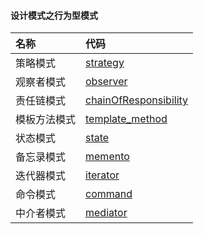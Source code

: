 #### 设计模式之行为型模式

| 名称     | 代码                                                                                                                   |
|:-------|:---------------------------------------------------------------------------------------------------------------------|
| 策略模式   | [strategy](https://github.com/pyihe/gobase/tree/master/design-pattern/action/strategy)                               |
| 观察者模式  | [observer](https://github.com/pyihe/gobase/tree/master/design-pattern/creation/observer)                             |
| 责任链模式  | [chainOfResponsibility](https://github.com/pyihe/gobase/tree/master/design-pattern/creation/chain_of_responsibility) |
| 模板方法模式 | [template_method](https://github.com/pyihe/gobase/tree/master/design-pattern/creation/template_method)               |
| 状态模式   | [state](https://github.com/pyihe/gobase/tree/master/design-pattern/creation/state)                                   |
| 备忘录模式  | [memento](https://github.com/pyihe/gobase/tree/master/design-pattern/creation/memento)                               |
| 迭代器模式  | [iterator](https://github.com/pyihe/gobase/tree/master/design-pattern/creation/iterator)                             |
| 命令模式   | [command](https://github.com/pyihe/gobase/tree/master/design-pattern/creation/command)                               |
| 中介者模式  | [mediator](https://github.com/pyihe/gobase/tree/master/design-pattern/creation/mediator)                             |
